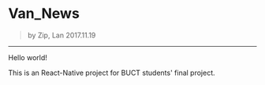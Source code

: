 # Van_News

> by Zip, Lan 2017.11.19

---

Hello world!

This is an React-Native project for BUCT students' final project.